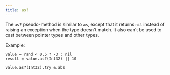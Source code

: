 ```yaml
---
title: as?
---
```


The `as?` pseudo-method is similar to `as`, except that it returns `nil` instead of raising an exception when the type doesn't match. It also can't be used to cast between pointer types and other types.

Example:

```crystal
value = rand < 0.5 ? -3 : nil
result = value.as?(Int32) || 10

value.as?(Int32).try &.abs
```
